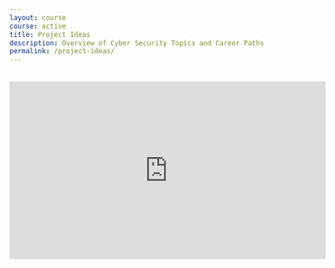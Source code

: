```yaml
---
layout: course
course: active
title: Project Ideas
description: Overview of Cyber Security Topics and Career Paths
permalink: /project-ideas/
---
```


<br>
<div class="embed-responsive embed-responsive-16by9">
  <iframe width="560" height="315" src="https://www.youtube-nocookie.com/embed/h8dUsW8IsIY" frameborder="0" allow="autoplay; encrypted-media" allowfullscreen></iframe>
</div><br><br>
